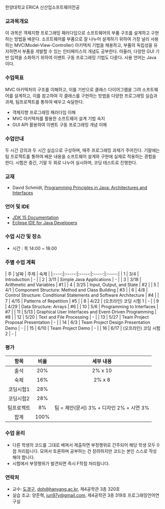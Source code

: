 한양대학교 ERICA 신산업소프트웨어전공

### 교과목개요

이 과목은 객체지향 프로그래밍 패러다임으로 소프트웨어의 부품 구조를 설계하고 구현하는 방법을 배운다. 소프트웨어를 부품으로 잘 나누어 설계하기 위하여  가장 널리 사용하는 MVC(Model-View-Controller) 아키텍처 기법을 채용하고, 부품의 독립성을 유지하면서 부품을 개발할 수 있는 인터페이스의 개념도 공부한다. 아울러, 다양한 GUI 기반 입력을 소화하기 위하여 이벤트 구동 프로그래밍 기법도 다룬다. 사용 언어는 Java 이다.

### 수업목표

MVC 아키텍처의 구조를 이해하고, 이를 기반으로 클래스 다이어그램을 그려 소프트웨어를 설계하고, 이를 참고하여 각 클래스를 구현하는 방법을 다양한 프로그래밍 실습과 과제, 팀프로젝트를 통하여 배우고 숙달한다. 

- 객체지향 프로그래밍 패러다임 이해
- MVC 아키텍처를 활용한 소프트웨어 설계 기법 숙지
- GUI API 활용하여 이벤트 구동 프로그래밍 개념 이해

### 수업안내

두 시간 강의과 두 시간 실습으로 구성하며, 매주 프로그래밍 과제가 주어진다. 기말에는 팀 프로젝트를 통하여 배운 내용을 소프트웨어 설계와 구현에 실제로 적용하는 경험을 한다. 시험은 중간, 기말 두 회로 나누어 실시하며, 코딩 테스트로 진행한다. 

### 교재
- David Schmidt, [Programming Principles in Java: Architectures and Interfaces](http://people.cs.ksu.edu/~schmidt/CIS200/home.html)


### 언어 및 IDE
- [JDK 15 Documentation](https://docs.oracle.com/en/java/javase/15/index.html)
- [Eclipse IDE for Java Developers](https://www.eclipse.org/downloads/)

### 수업 시간 및 장소

-  시간 : 목 14:00 ~ 18:00

### 주별 수업 계획

| 주 | 날짜 | 주제 | 숙제 |
|:----:|:-----:|:-----:|:-----:|:-----:|
|  1  | 3/4 | Introduction  | - |
|  2  | 3/11 | Simple Java Applications  | - |
|  3  | 3/18 | Arithmetic and Variables | #1 |
|  4  | 3/25 | Input, Output, and State | #2 |
|  5  | 4/1 | Component Structure: Method and Class Building | #3 |
|  6  | 4/8 | Control Structure: Conditional Statements and Software Architecture | #4 |
|  7  | 4/15 | Patterns of Repetition | #5 |
|  8  | 4/22 | (오프라인) 코딩 시험 1 | - | 
|  9  | 4/29 | Data Structure: Arrays | #6 |
|  10 | 5/6 | Programming to Interfaces | #7 |
|  11 | 5/13 | Graphical User Interfaces and Event-Driven Programming | #8 |
|  12 | 5/20 | Text and File Processing | - |
|  13 | 5/27 | Team Project Proposal Presentation | - | 
|  14 | 6/3 | Team Project Design Presentation Demo | - | 
|  15 | 6/10 | Team Project Demo | - | 
|  16 | 6/17 | (오프라인) 코딩 시험 2 | - | 

### 평가

| 항목 | 비율 | 세부 내용 |
|:---:|:---:|:---:|
| 출석 | 20% | 2% x 10 |
| 숙제 | 16% | 2% x 8 |
| 코딩시험1 | 28% | |
| 코딩시험2 | 28% | |
| 팀프로젝트 | 8% | 팀 = 제안(문서) 3% + 디자인 2% + 시연 3% |
| 합계 | 100% |  |

### 수업 윤리
- 다른 학생의 코드를 그대로 베껴서 제출하면 부정행위로 간주되어 해당 학생 모두 0점 처리됩니다. 모여서 토론하며 공부하는 건 장려하지만 코드는 본인 스스로 작성해야 합니다.
- 시험에서 부정행위가 발견되면 즉시 F학점 처리됩니다.

### 연락처

- 교수: [도경구](http://doggzone.github.io/home), doh@hanyang.ac.kr, 제4공학관 3층 320호
- 실습 조교: 양준혁, jun97y@gmail.com, 제4공학관 3층 319호 프로그래밍언어연구실

